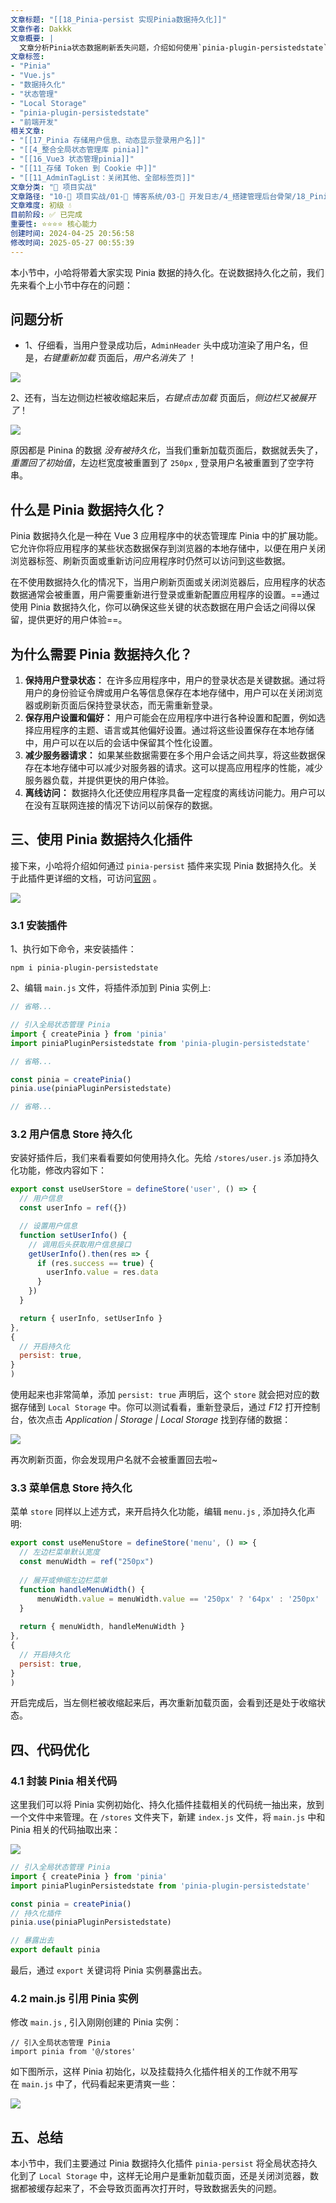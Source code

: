 ```yaml
---
文章标题: "[[18_Pinia-persist 实现Pinia数据持久化]]" 
文章作者: Dakkk
文章概要: |
  文章分析Pinia状态数据刷新丢失问题，介绍如何使用`pinia-plugin-persistedstate`插件实现数据持久化。通过具体实例演示了简单的配置和代码优化，以保持用户状态和设置，提升应用用户体验。
文章标签:
- "Pinia"
- "Vue.js"
- "数据持久化"
- "状态管理"
- "Local Storage"
- "pinia-plugin-persistedstate"
- "前端开发"
相关文章:
- "[[17_Pinia 存储用户信息、动态显示登录用户名]]"
- "[[4_整合全局状态管理库 pinia]]"
- "[[16_Vue3 状态管理pinia]]"
- "[[11_存储 Token 到 Cookie 中]]"
- "[[11_AdminTagList：关闭其他、全部标签页]]"
文章分类: "🚀 项目实战"
文章路径: "10-🚀 项目实战/01-📝 博客系统/03-📝 开发日志/4_搭建管理后台骨架/18_Pinia-persist 实现Pinia数据持久化.md"
文章难度: 初级 💧
目前阶段: ✅ 已完成
重要性: ⭐⭐⭐⭐ 核心能力
创建时间: 2024-04-25 20:56:58
修改时间: 2025-05-27 00:55:39
---
```


本小节中，小哈将带着大家实现 Pinia 数据的持久化。在说数据持久化之前，我们先来看个上小节中存在的问题：

## 问题分析

- 1、仔细看，当用户登录成功后，`AdminHeader` 头中成功渲染了用户名，但是，_右键重新加载_ 页面后，_用户名消失了_ ！

![](https://img.quanxiaoha.com/quanxiaoha/169493902177266)

2、还有，当左边侧边栏被收缩起来后，_右键点击加载_ 页面后，_侧边栏又被展开了_！

![](https://img.quanxiaoha.com/quanxiaoha/169493914236129)

原因都是 Pinina 的数据 _没有被持久化_，当我们重新加载页面后，数据就丢失了，_重置回了初始值_，左边栏宽度被重置到了 `250px` , 登录用户名被重置到了空字符串。

## 什么是 Pinia 数据持久化？

Pinia 数据持久化是一种在 Vue 3 应用程序中的状态管理库 Pinia 中的扩展功能。它允许你将应用程序的某些状态数据保存到浏览器的本地存储中，以便在用户关闭浏览器标签、刷新页面或重新访问应用程序时仍然可以访问到这些数据。

在不使用数据持久化的情况下，当用户刷新页面或关闭浏览器后，应用程序的状态数据通常会被重置，用户需要重新进行登录或重新配置应用程序的设置。==通过使用 Pinia 数据持久化，你可以确保这些关键的状态数据在用户会话之间得以保留，提供更好的用户体验==。

## 为什么需要 Pinia 数据持久化？

1. **保持用户登录状态：** 在许多应用程序中，用户的登录状态是关键数据。通过将用户的身份验证令牌或用户名等信息保存在本地存储中，用户可以在关闭浏览器或刷新页面后保持登录状态，而无需重新登录。
2. **保存用户设置和偏好：** 用户可能会在应用程序中进行各种设置和配置，例如选择应用程序的主题、语言或其他偏好设置。通过将这些设置保存在本地存储中，用户可以在以后的会话中保留其个性化设置。
3. **减少服务器请求：** 如果某些数据需要在多个用户会话之间共享，将这些数据保存在本地存储中可以减少对服务器的请求。这可以提高应用程序的性能，减少服务器负载，并提供更快的用户体验。
4. **离线访问：** 数据持久化还使应用程序具备一定程度的离线访问能力。用户可以在没有互联网连接的情况下访问以前保存的数据。

## 三、使用 Pinia 数据持久化插件

接下来，小哈将介绍如何通过 `pinia-persist` 插件来实现 Pinia 数据持久化。关于此插件更详细的文档，可访问[官网](https://prazdevs.github.io/pinia-plugin-persistedstate/zh/) 。

![](https://img.quanxiaoha.com/quanxiaoha/169494195570061)

### 3.1 安装插件

1、执行如下命令，来安装插件：

```
npm i pinia-plugin-persistedstate
```

2、编辑 `main.js` 文件，将插件添加到 Pinia 实例上:

```js
// 省略...

// 引入全局状态管理 Pinia
import { createPinia } from 'pinia'
import piniaPluginPersistedstate from 'pinia-plugin-persistedstate'

// 省略...

const pinia = createPinia()
pinia.use(piniaPluginPersistedstate)

// 省略...
```

### 3.2 用户信息 Store 持久化

安装好插件后，我们来看看要如何使用持久化。先给 `/stores/user.js` 添加持久化功能，修改内容如下：

```js
export const useUserStore = defineStore('user', () => {
  // 用户信息
  const userInfo = ref({})

  // 设置用户信息
  function setUserInfo() {
    // 调用后头获取用户信息接口
    getUserInfo().then(res => {
      if (res.success == true) {
        userInfo.value = res.data
      }
    })
  }

  return { userInfo, setUserInfo }
}, 
{
  // 开启持久化
  persist: true,
}
)
```

使用起来也非常简单，添加 `persist: true` 声明后，这个 `store` 就会把对应的数据存储到 `Local Storage` 中。你可以测试看看，重新登录后，通过 _F12_ 打开控制台，依次点击 _Application | Storage | Local Storage_ 找到存储的数据：

![](https://img.quanxiaoha.com/quanxiaoha/169494365503226)

再次刷新页面，你会发现用户名就不会被重置回去啦~

### 3.3 菜单信息 Store 持久化

菜单 `store` 同样以上述方式，来开启持久化功能，编辑 `menu.js` , 添加持久化声明:

```js
export const useMenuStore = defineStore('menu', () => {
  // 左边栏菜单默认宽度
  const menuWidth = ref("250px")
  
  // 展开或伸缩左边栏菜单
  function handleMenuWidth() {
      menuWidth.value = menuWidth.value == '250px' ? '64px' : '250px'
  }
  
  return { menuWidth, handleMenuWidth }
}, 
{
  // 开启持久化
  persist: true,
}
)
```

开启完成后，当左侧栏被收缩起来后，再次重新加载页面，会看到还是处于收缩状态。

## 四、代码优化

### 4.1 封装 Pinia 相关代码

这里我们可以将 Pinia 实例初始化、持久化插件挂载相关的代码统一抽出来，放到一个文件中来管理。在 `/stores` 文件夹下，新建 `index.js` 文件，将 `main.js` 中和 Pinia 相关的代码抽取出来：

![](https://img.quanxiaoha.com/quanxiaoha/169494449083854)

```js
// 引入全局状态管理 Pinia
import { createPinia } from 'pinia'
import piniaPluginPersistedstate from 'pinia-plugin-persistedstate'

const pinia = createPinia()
// 持久化插件
pinia.use(piniaPluginPersistedstate)

// 暴露出去
export default pinia
```

最后，通过 `export` 关键词将 Pinia 实例暴露出去。

### 4.2 main.js 引用 Pinia 实例

修改 `main.js` , 引入刚刚创建的 Pinia 实例：

```
// 引入全局状态管理 Pinia
import pinia from '@/stores'
```

如下图所示，这样 Pinia 初始化，以及挂载持久化插件相关的工作就不用写在 `main.js` 中了，代码看起来更清爽一些：

![](https://img.quanxiaoha.com/quanxiaoha/169494434113761)

## 五、总结

本小节中，我们主要通过 Pinia 数据持久化插件 `pinia-persist` 将全局状态持久化到了 `Local Storage` 中，这样无论用户是重新加载页面，还是关闭浏览器，数据都被缓存起来了，不会导致页面再次打开时，导致数据丢失的问题。
